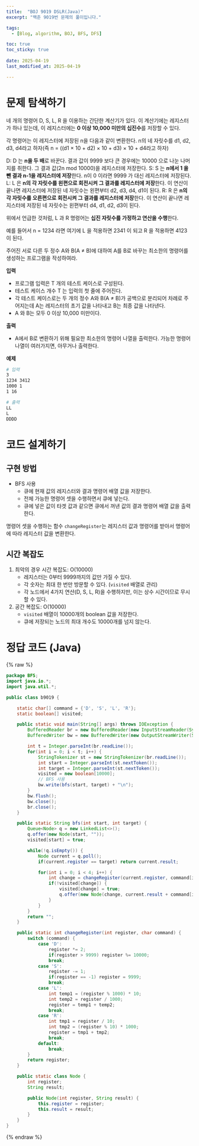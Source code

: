 ```yaml
---
title:  "BOJ 9019 DSLR(Java)"
excerpt: "백준 9019번 문제의 풀이입니다."

tags:
  - [Blog, algorithm, BOJ, BFS, DFS]

toc: true
toc_sticky: true
 
date: 2025-04-19
last_modified_at: 2025-04-19

---
```


# 문제 탐색하기
<!-- %% 정답은 무엇인가? %%
%% 코드 구현은 어떻게 할 것인가? %% -->

네 개의 명령어 D, S, L, R 을 이용하는 간단한 계산기가 있다. 이 계산기에는 레지스터가 하나 있는데, 이 레지스터에는 **0 이상 10,000 미만의 십진수**를 저장할 수 있다. 

각 명령어는 이 레지스터에 저장된 n을 다음과 같이 변환한다. n의 네 자릿수를 d1, d2, d3, d4라고 하자(즉 n = ((d1 × 10 + d2) × 10 + d3) × 10 + d4라고 하자)

D: D 는 **n을 두 배**로 바꾼다. 결과 값이 9999 보다 큰 경우에는 10000 으로 나눈 나머지를 취한다. 그 결과 값(2n mod 10000)을 레지스터에 저장한다.
S: S 는 **n에서 1 을 뺀 결과 n-1을 레지스터에 저장**한다. n이 0 이라면 9999 가 대신 레지스터에 저장된다.
L: L 은 **n의 각 자릿수를 왼편으로 회전시켜 그 결과를 레지스터에 저장**한다. 이 연산이 끝나면 레지스터에 저장된 네 자릿수는 왼편부터 d2, d3, d4, d1이 된다.
R: R 은 **n의 각 자릿수를 오른편으로 회전시켜 그 결과를 레지스터에 저장**한다. 이 연산이 끝나면 레지스터에 저장된 네 자릿수는 왼편부터 d4, d1, d2, d3이 된다.

위에서 언급한 것처럼, L 과 R 명령어는 **십진 자릿수를 가정하고 연산을 수행**한다. 

예를 들어서 n = 1234 라면 여기에 L 을 적용하면 2341 이 되고 R 을 적용하면 4123 이 된다.

주어진 서로 다른 두 정수 A와 B(A ≠ B)에 대하여 A를 B로 바꾸는 최소한의 명령어를 생성하는 프로그램을 작성하여라.

**입력**

- 프로그램 입력은 T 개의 테스트 케이스로 구성된다. 
- 테스트 케이스 개수 T 는 입력의 첫 줄에 주어진다. 
- 각 테스트 케이스로는 두 개의 정수 A와 B(A ≠ B)가 공백으로 분리되어 차례로 주어지는데 A는 레지스터의 초기 값을 나타내고 B는 최종 값을 나타낸다. 
- A 와 B는 모두 0 이상 10,000 미만이다.

**출력**

- A에서 B로 변환하기 위해 필요한 최소한의 명령어 나열을 출력한다. 가능한 명령어 나열이 여러가지면, 아무거나 출력한다.

**예제**

```bash
# 입력
3
1234 3412
1000 1
1 16

# 출력
LL
L
DDDD
```


# 코드 설계하기
<!-- %% 어떤 순서로 코드 작성하고, 어떤 함수 작성할 것인지? %%
%% 설계를 잘 하면 오히려 문제 풀이 시간 단축된다. 설계를 잘 하자. %% -->

## 구현 방법

- BFS 사용
  - 큐에 현재 값의 레지스터와 결과 명령어 배열 값을 저장한다.
  - 전체 가능한 명령어 셋을 수행하면서 큐에 넣는다.
  - 큐에 넣은 값이 타겟 값과 같으면 큐에서 꺼낸 값의 결과 명령어 배열 값을 출력한다.  

명령어 셋을 수행하는 함수 `changeRegister`는 레지스터 값과 명령어를 받아서 명령어에 따라 레지스터 값을 변환한다.

## 시간 복잡도

1. 최악의 경우 시간 복잡도: O(10000)
   - 레지스터는 0부터 9999까지의 값만 가질 수 있다.
   - 각 숫자는 최대 한 번만 방문할 수 있다. (`visited` 배열로 관리)
   - 각 노드에서 4가지 연산(D, S, L, R)을 수행하지만, 이는 상수 시간이므로 무시할 수 있다.
2. 공간 복잡도: O(10000)
   - `visited` 배열이 10000개의 boolean 값을 저장한다.
   - 큐에 저장되는 노드의 최대 개수도 10000개를 넘지 않는다.

# 정답 코드 (Java)

{% raw %}
```java
package BFS;
import java.io.*;
import java.util.*;

public class b9019 {

    static char[] command = {'D', 'S', 'L', 'R'};
    static boolean[] visited;

    public static void main(String[] args) throws IOException {
        BufferedReader br = new BufferedReader(new InputStreamReader(System.in));
        BufferedWriter bw = new BufferedWriter(new OutputStreamWriter(System.out));

        int t = Integer.parseInt(br.readLine());
        for(int i = 0; i < t; i++) {
            StringTokenizer st = new StringTokenizer(br.readLine());
            int start = Integer.parseInt(st.nextToken());
            int target = Integer.parseInt(st.nextToken());
            visited = new boolean[10000];
            // BFS 사용
            bw.write(bfs(start, target) + "\n");
        }
        bw.flush();
        bw.close();
        br.close();
    }

    public static String bfs(int start, int target) {
        Queue<Node> q = new LinkedList<>();
        q.offer(new Node(start, ""));
        visited[start] = true;

        while(!q.isEmpty()) {
            Node current = q.poll();
            if(current.register == target) return current.result;

            for(int i = 0; i < 4; i++) {
                int change = changeRegister(current.register, command[i]);
                if(!visited[change]) {
                    visited[change] = true;
                    q.offer(new Node(change, current.result + command[i]));
                }
            }
        }
        return "";
    }

    public static int changeRegister(int register, char command) {
        switch (command) {
            case 'D':
                register *= 2;
                if(register > 9999) register %= 10000;
                break;
            case 'S':
                register -= 1;
                if(register == -1) register = 9999;
                break;
            case 'L':
                int temp1 = (register % 1000) * 10;
                int temp2 = register / 1000;
                register = temp1 + temp2;
                break;
            case 'R':
                int tmp1 = register / 10;
                int tmp2 = (register % 10) * 1000;
                register = tmp1 + tmp2;
                break;
            default:
                break;
        }
        return register;
    }

    public static class Node {
        int register;
        String result;

        public Node(int register, String result) {
            this.register = register;
            this.result = result;
        }
    }
}

```
{% endraw %}

